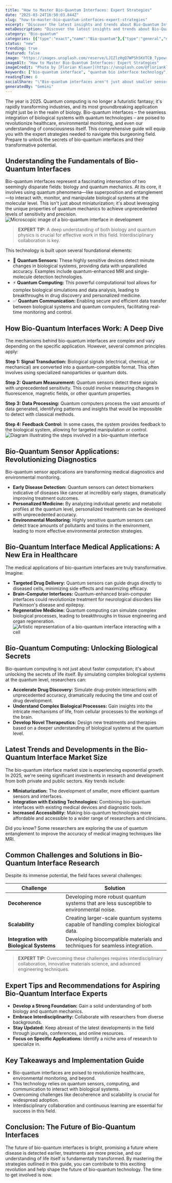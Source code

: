 ```yaml
---
title: "How to Master Bio-Quantum Interfaces: Expert Strategies"
date: "2025-03-24T16:50:03.844Z"
slug: "how-to-master-bio-quantum-interfaces-expert-strategies"
excerpt: "Discover the latest insights and trends about Bio-Quantum Interfaces. This comprehensive guide covers everything you need to know about Bio-Quantum Interfaces in 2025."
metaDescription: "Discover the latest insights and trends about Bio-Quantum Interfaces. This comprehensive guide covers everything you need to know about Bio-Quantum Interfa..."
category: "Bio-quantum"
categories: [{"type":"exact","name":"Bio-quantum"},{"type":"general","name":"Medicine"},{"type":"medium","name":"Neuroscience"},{"type":"specific","name":"Neural Implants"},{"type":"niche","name":"Brain-Computer Interfaces"}]
status: "new"
trending: true
featured: false
image: "https://images.unsplash.com/reserve/LJIZlzHgQ7WPSh5KVTCB_Typewriter.jpg?q=85&w=1200&fit=max&fm=webp&auto=compress"
imageAlt: "How to Master Bio-Quantum Interfaces: Expert Strategies"
imageCredit: "Photo by [Florian Klauer](https://unsplash.com/@florianklauer) on Unsplash"
keywords: ["bio-quantum interface", "quantum bio interface technology", "bio quantum computing", "bio-quantum sensor applications", "buy bio-quantum interface", "bio-quantum interface research", "future of bio-quantum interfaces", "bio-quantum interface market size", "how bio-quantum interfaces work", "bio-quantum interface medical applications"]
readingTime: 6
socialShare: "\"Bio-quantum interfaces aren't just about smaller sensors; they're about leveraging quantum mechanics to understand and manipulate life itself – a future where the boundaries between biology and technology blur.\""
generatedBy: "Gemini"
---
```




The year is 2025.  Quantum computing is no longer a futuristic fantasy; it's rapidly transforming industries, and its most groundbreaking application might just be in the realm of biology.  Bio-quantum interfaces – the seamless integration of biological systems with quantum technologies – are poised to revolutionize healthcare, environmental monitoring, and even our understanding of consciousness itself. This comprehensive guide will equip you with the expert strategies needed to navigate this burgeoning field.  Prepare to unlock the secrets of bio-quantum interfaces and their transformative potential.

## Understanding the Fundamentals of Bio-Quantum Interfaces

Bio-quantum interfaces represent a fascinating intersection of two seemingly disparate fields: biology and quantum mechanics.  At its core, it involves using quantum phenomena—like superposition and entanglement—to interact with, monitor, and manipulate biological systems at the molecular level. This isn't just about miniaturization; it's about leveraging the unique properties of quantum mechanics to achieve unprecedented levels of sensitivity and precision.  ![Microscopic image of a bio-quantum interface in development](https://images.unsplash.com/photo-1451187580459-43490279c0fa?q=85&w=1200&fit=max&fm=webp&auto=compress)

> **EXPERT TIP:**  A deep understanding of both biology and quantum physics is crucial for effective work in this field. Interdisciplinary collaboration is key.

This technology is built upon several foundational elements:

* 🔑 **Quantum Sensors:**  These highly sensitive devices detect minute changes in biological systems, providing data with unparalleled accuracy.  Examples include quantum-enhanced MRI and single-molecule detection technologies.
* ⚡ **Quantum Computing:**  This powerful computational tool allows for complex biological simulations and data analysis, leading to breakthroughs in drug discovery and personalized medicine.
* ✅ **Quantum Communication:**  Enabling secure and efficient data transfer between biological systems and quantum computers, facilitating real-time monitoring and control.

## How Bio-Quantum Interfaces Work: A Deep Dive

The mechanisms behind bio-quantum interfaces are complex and vary depending on the specific application. However, several common principles apply:

**Step 1:**  **Signal Transduction:**  Biological signals (electrical, chemical, or mechanical) are converted into a quantum-compatible format. This often involves using specialized nanoparticles or quantum dots.

**Step 2:** **Quantum Measurement:**  Quantum sensors detect these signals with unprecedented sensitivity.  This could involve measuring changes in fluorescence, magnetic fields, or other quantum properties.

**Step 3:** **Data Processing:** Quantum computers process the vast amounts of data generated, identifying patterns and insights that would be impossible to detect with classical methods.

**Step 4:** **Feedback Control:**  In some cases, the system provides feedback to the biological system, allowing for targeted manipulation or control.  ![Diagram illustrating the steps involved in a bio-quantum interface](https://images.unsplash.com/photo-1484417894907-623942c8ee29?q=85&w=1200&fit=max&fm=webp&auto=compress)

## Bio-Quantum Sensor Applications: Revolutionizing Diagnostics

Bio-quantum sensor applications are transforming medical diagnostics and environmental monitoring.

* **Early Disease Detection:**  Quantum sensors can detect biomarkers indicative of diseases like cancer at incredibly early stages, dramatically improving treatment outcomes.
* **Personalized Medicine:**  By analyzing individual genetic and metabolic profiles at the quantum level, personalized treatments can be developed with unprecedented accuracy.
* **Environmental Monitoring:**  Highly sensitive quantum sensors can detect trace amounts of pollutants and toxins in the environment, leading to more effective environmental protection strategies.

## Bio-Quantum Interface Medical Applications: A New Era in Healthcare

The medical applications of bio-quantum interfaces are truly transformative.  Imagine:

* **Targeted Drug Delivery:**  Quantum sensors can guide drugs directly to diseased cells, minimizing side effects and maximizing efficacy.
* **Brain-Computer Interfaces:**  Quantum-enhanced brain-computer interfaces could revolutionize treatment for neurological disorders like Parkinson's disease and epilepsy.
* **Regenerative Medicine:**  Quantum computing can simulate complex biological processes, leading to breakthroughs in tissue engineering and organ regeneration.  ![Artistic representation of a bio-quantum interface interacting with a cell](https://images.unsplash.com/photo-1517976487492-5750f3195933?q=85&w=1200&fit=max&fm=webp&auto=compress)

## Bio-Quantum Computing: Unlocking Biological Secrets

Bio-quantum computing is not just about faster computation; it's about unlocking the secrets of life itself.  By simulating complex biological systems at the quantum level, researchers can:

* **Accelerate Drug Discovery:**  Simulate drug-protein interactions with unprecedented accuracy, dramatically reducing the time and cost of drug development.
* **Understand Complex Biological Processes:**  Gain insights into the intricate mechanisms of life, from cellular processes to the workings of the brain.
* **Develop Novel Therapeutics:**  Design new treatments and therapies based on a deeper understanding of biological systems at the quantum level.

## Latest Trends and Developments in the Bio-Quantum Interface Market Size

The bio-quantum interface market size is experiencing exponential growth. In 2025, we're seeing significant investments in research and development from both private and public sectors.  Key trends include:

* **Miniaturization:**  The development of smaller, more efficient quantum sensors and interfaces.
* **Integration with Existing Technologies:**  Combining bio-quantum interfaces with existing medical devices and diagnostic tools.
* **Increased Accessibility:**  Making bio-quantum technologies more affordable and accessible to a wider range of researchers and clinicians.  

Did you know?  Some researchers are exploring the use of quantum entanglement to improve the accuracy of medical imaging techniques like MRI.

## Common Challenges and Solutions in Bio-Quantum Interface Research

Despite its immense potential, the field faces several challenges:

| Challenge                     | Solution                                                                        |
|------------------------------|--------------------------------------------------------------------------------|
| **Decoherence**               | Developing more robust quantum systems that are less susceptible to environmental noise. |
| **Scalability**                | Creating larger-scale quantum systems capable of handling complex biological data.    |
| **Integration with Biological Systems** | Developing biocompatible materials and techniques for seamless integration.          |

> **EXPERT TIP:** Overcoming these challenges requires interdisciplinary collaboration, innovative materials science, and advanced engineering techniques.

## Expert Tips and Recommendations for Aspiring Bio-Quantum Interface Experts

* **Develop a Strong Foundation:**  Gain a solid understanding of both biology and quantum mechanics.
* **Embrace Interdisciplinarity:**  Collaborate with researchers from diverse backgrounds.
* **Stay Updated:**  Keep abreast of the latest developments in the field through journals, conferences, and online resources.
* **Focus on Specific Applications:**  Identify a niche area of research to specialize in.

## Key Takeaways and Implementation Guide

* Bio-quantum interfaces are poised to revolutionize healthcare, environmental monitoring, and beyond.
* This technology relies on quantum sensors, computing, and communication to interact with biological systems.
* Overcoming challenges like decoherence and scalability is crucial for widespread adoption.
* Interdisciplinary collaboration and continuous learning are essential for success in this field.

## Conclusion: The Future of Bio-Quantum Interfaces

The future of bio-quantum interfaces is bright, promising a future where disease is detected earlier, treatments are more precise, and our understanding of life itself is fundamentally transformed. By mastering the strategies outlined in this guide, you can contribute to this exciting revolution and help shape the future of bio-quantum technology.  The time to get involved is now.

